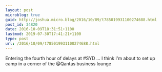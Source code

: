 ```yaml
---
layout: post
microblog: true
guid: http://joshua.micro.blog/2016/10/09/t785019931100274688.html
post_id: 34820
date: 2016-10-09T18:31:51+1100
lastmod: 2019-07-30T17:41:21+1100
type: post
url: /2016/10/09/t785019931100274688.html
---
```

Entering the fourth hour of delays at #SYD ... I think I'm about to set up camp in a corner of the @Qantas business lounge
